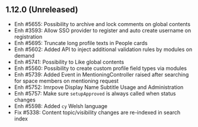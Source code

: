 1.12.0 (Unreleased)
-------------------
- Enh #5655: Possibility to archive and lock comments on global contents
- Enh #3593: Allow SSO provider to register and auto create username on registration 
- Enh #5695: Truncate long profile texts in People cards
- Enh #5602: Added API to inject additional validation rules by modules on demand
- Enh #5741: Possibility to Like global contents
- Enh #5560: Possibility to create custom profile field types via modules
- Enh #5739: Added Event in MentioningController raised after searching for space members on mentioning request
- Enh #5752: Imrpove Display Name Subtitle Usage and Administration 
- Enh #5757: Make sure `setupApproved` is always called when status changes
- Enh #5598: Added `cy` Welsh language
- Fix #5338: Content topic/visibility changes are  re-indexed in search index
